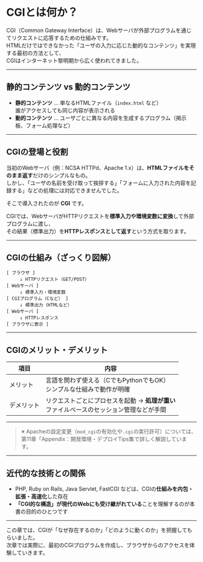 # CGIとは何か？

CGI（Common Gateway Interface）は、Webサーバが外部プログラムを通じてリクエストに応答するための仕組みです。  
HTMLだけではできなかった「ユーザの入力に応じた動的なコンテンツ」を実現する最初の方法として、  
CGIはインターネット黎明期から広く使われてきました。

---

## 静的コンテンツ vs 動的コンテンツ

- **静的コンテンツ** … 単なるHTMLファイル（`index.html` など）  
  誰がアクセスしても同じ内容が表示される  
- **動的コンテンツ** … ユーザごとに異なる内容を生成するプログラム（掲示板、フォーム処理など）

---

## CGIの登場と役割

当初のWebサーバ（例：NCSA HTTPd、Apache 1.x）は、**HTMLファイルをそのまま返す**だけのシンプルなもの。  
しかし、「ユーザの名前を受け取って挨拶する」「フォームに入力された内容を記録する」などの処理には対応できませんでした。

そこで導入されたのが **CGI** です。

CGIでは、WebサーバがHTTPリクエストを**標準入力や環境変数に変換**して外部プログラムに渡し、  
その結果（標準出力）を**HTTPレスポンスとして返す**という方式を取ります。

---

## CGIの仕組み（ざっくり図解）

```
[ ブラウザ ]
     ↓ HTTPリクエスト（GET/POST）
[ Webサーバ ]
     ↓ 標準入力・環境変数
[ CGIプログラム（Cなど） ]
     ↓ 標準出力（HTMLなど）
[ Webサーバ ]
     ↓ HTTPレスポンス
[ ブラウザに表示 ]
```

---

## CGIのメリット・デメリット

| 項目       | 内容 |
|------------|------|
| メリット   | 言語を問わず使える（CでもPythonでもOK）<br>シンプルな仕組みで動作が明確 |
| デメリット | リクエストごとにプロセスを起動 → **処理が重い**<br>ファイルベースのセッション管理などが手間 |

---

> ※ Apacheの設定変更（`mod_cgi`の有効化や`.cgi`の実行許可）については、
> 第11章「Appendix：開発環境・デプロイTips集で詳しく解説しています。

---

## 近代的な技術との関係

- PHP, Ruby on Rails, Java Servlet, FastCGI などは、CGIの**仕組みを内包・拡張・高速化**した存在
- **「CGI的な構造」が現代のWebにも受け継がれている**ことを理解するのが本書の目的のひとつです

---

この章では、CGIが「なぜ存在するのか」「どのように動くのか」を把握してもらいました。  
次章では実際に、最初のCGIプログラムを作成し、ブラウザからのアクセスを体験していきます。
